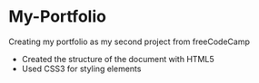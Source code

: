 # My-Portfolio
Creating my portfolio as my second project from freeCodeCamp
- Created the structure of the document with HTML5
- Used CSS3 for styling elements
